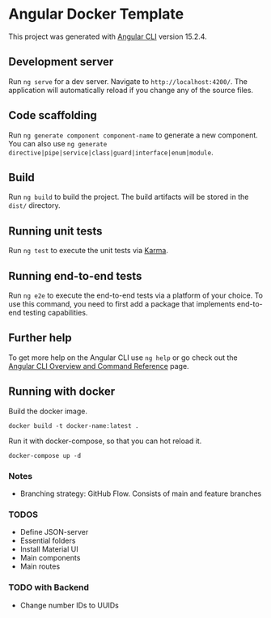 # Angular Docker Template

This project was generated with [Angular CLI](https://github.com/angular/angular-cli) version 15.2.4.

## Development server

Run `ng serve` for a dev server. Navigate to `http://localhost:4200/`. The application will automatically reload if you change any of the source files.

## Code scaffolding

Run `ng generate component component-name` to generate a new component. You can also use `ng generate directive|pipe|service|class|guard|interface|enum|module`.

## Build

Run `ng build` to build the project. The build artifacts will be stored in the `dist/` directory.

## Running unit tests

Run `ng test` to execute the unit tests via [Karma](https://karma-runner.github.io).

## Running end-to-end tests

Run `ng e2e` to execute the end-to-end tests via a platform of your choice. To use this command, you need to first add a package that implements end-to-end testing capabilities.

## Further help

To get more help on the Angular CLI use `ng help` or go check out the [Angular CLI Overview and Command Reference](https://angular.io/cli) page.

## Running with docker

Build the docker image.

```
docker build -t docker-name:latest .
```

Run it with docker-compose, so that you can hot reload it.

```
docker-compose up -d
```

### Notes

- Branching strategy: GitHub Flow. Consists of main and feature branches

### TODOS

- Define JSON-server
- Essential folders
- Install Material UI
- Main components
- Main routes

### TODO with Backend

- Change number IDs to UUIDs
